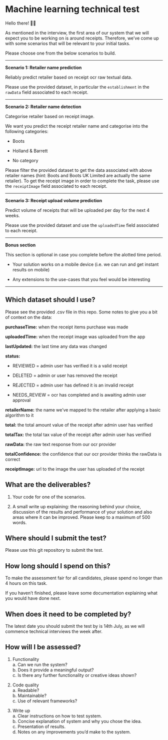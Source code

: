 
# Machine learning technical test

Hello there! 👋🏼 

As mentioned in the interview, the first area of our system that we will expect you to be working on is around receipts. Therefore, we’ve come up with some scenarios that will be relevant to your initial tasks. 

Please choose one from the below scenarios to build. 

---

**Scenario 1: Retailer name prediction**

Reliably predict retailer based on receipt ocr raw textual data. 

Please use the provided dataset, in particular the `establishment` in the `rawData` field associated to each receipt. 

---

**Scenario 2: Retailer name detection**

Categorise retailer based on receipt image. 

We want you predict the receipt retailer name and categorise into the following categories:

* Boots

* Holland & Barrett

* No category

Please filter the provided dataset to get the data associated with above retailer names (hint: Boots and Boots UK Limited are actually the same retailer). To get the receipt image in order to complete the task, please use the `receiptImage` field associated to each receipt.

---

**Scenario 3: Receipt upload volume prediction**

Predict volume of receipts that will be uploaded per day for the next 4 weeks.

Please use the provided dataset and use the `uploadedTime` field associated to each receipt.

---

**Bonus section**

This section is optional in case you complete before the alotted time period.

* Your solution works on a mobile device (i.e. we can run and get instant results on mobile)

* Any extensions to the use-cases that you feel would be interesting

---

## Which dataset should I use?

Please see the provided .csv file in this repo. Some notes to give you a bit of context on the data:

**purchaseTime:** when the receipt items purchase was made

**uploadedTime:** when the receipt image was uploaded from the app

**lastUpdated:** the last time any data was changed

**status:**

- REVIEWED = admin user has verified it is a valid receipt

- DELETED = admin or user has removed the receipt 

- REJECTED = admin user has defined it is an invalid receipt

- NEEDS_REVIEW = ocr has completed and is awaiting admin user approval

**retailerName:** the name we’ve mapped to the retailer after applying a basic algorithm to it

**total:** the total amount value of the receipt after admin user has verified 

**totalTax:** the total tax value of the receipt after admin user has verified 

**rawData:** the raw text response from our ocr provider

**totalConfidence:** the confidence that our ocr provider thinks the rawData is correct

**receiptImage:** url to the image the user has uploaded of the receipt

## What are the deliverables?

1. Your code for one of the scenarios.

2. A small write up explaining: the reasoning behind your choice, discussion of the results and performance of your solution and also areas where it can be improved. Please keep to a maximum of 500 words.

## Where should I submit the test?

Please use this git repository to submit the test.

## How long should I spend on this?

To make the assessment fair for all candidates, please spend no longer than 4 hours on this task. 

If you haven’t finished, please leave some documentation explaining what you would have done next.

## When does it need to be completed by?

The latest date you should submit the test by is 14th July, as we will commence technical interviews the week after.

## How will I be assessed?

1. Functionality  
    a. Can we run the system?  
    b. Does it provide a meaningful output?  
    c. Is there any further functionality or creative ideas shown?

2. Code quality   
    a. Readable?  
    b. Maintainable?  
    c. Use of relevant frameworks?  

3. Write up  
    a. Clear instructions on how to test system.  
    b. Concise explanation of system and why you chose the idea.  
    c. Presentation of results.  
    d. Notes on any improvements you’d make to the system.  

